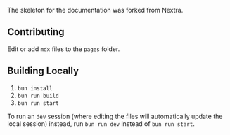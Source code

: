 The skeleton for the documentation was forked from Nextra.

## Contributing

Edit or add `mdx` files to the `pages` folder.

## Building Locally

1. ```bun install```
2. ```bun run build```
3. ```bun run start```

To run an `dev` session (where editing the files will automatically update the local session) instead, run `bun run dev` instead of `bun run start`.

